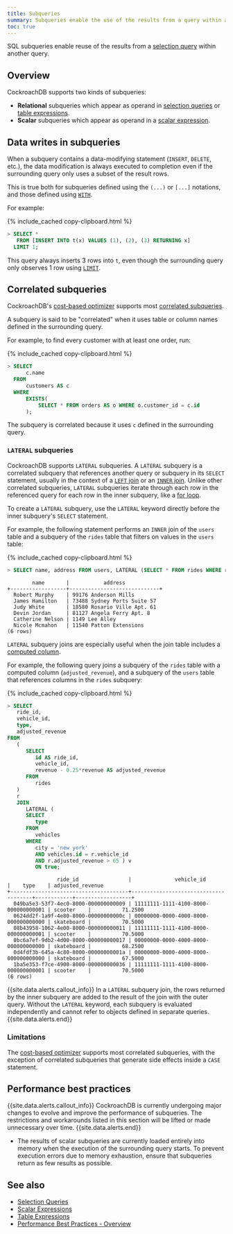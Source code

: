 ```yaml
---
title: Subqueries
summary: Subqueries enable the use of the results from a query within another query.
toc: true
---
```


SQL subqueries enable reuse of the results from a [selection query](selection-queries.html) within another query.


## Overview

CockroachDB supports two kinds of subqueries:

- **Relational** subqueries which appear as operand in [selection queries](selection-queries.html) or [table expressions](table-expressions.html).
- **Scalar** subqueries which appear as operand in a [scalar expression](scalar-expressions.html).

## Data writes in subqueries

When a subquery contains a data-modifying statement (`INSERT`,
`DELETE`, etc.), the data modification is always executed to
completion even if the surrounding query only uses a subset of the
result rows.

This is true both for subqueries defined using the `(...)` or `[...]`
notations, and those defined using
[`WITH`](common-table-expressions.html).

For example:

{% include_cached copy-clipboard.html %}
~~~ sql
> SELECT *
   FROM [INSERT INTO t(x) VALUES (1), (2), (3) RETURNING x]
  LIMIT 1;
~~~

This query always inserts 3 rows into `t`, even though the surrounding
query only observes 1 row using [`LIMIT`](limit-offset.html).

## Correlated subqueries

CockroachDB's [cost-based optimizer](cost-based-optimizer.html) supports most [correlated subqueries](https://en.wikipedia.org/wiki/Correlated_subquery).

A subquery is said to be "correlated" when it uses table or column names defined in the surrounding query.

For example, to find every customer with at least one order, run:

{% include_cached copy-clipboard.html %}
~~~ sql
> SELECT
      c.name
  FROM
      customers AS c
  WHERE
      EXISTS(
          SELECT * FROM orders AS o WHERE o.customer_id = c.id
      );
~~~

The subquery is correlated because it uses `c` defined in the surrounding query.

### `LATERAL` subqueries

 CockroachDB supports `LATERAL` subqueries. A `LATERAL` subquery is a correlated subquery that references another query or subquery in its `SELECT` statement, usually in the context of a [`LEFT` join](joins.html#left-outer-joins) or an [`INNER` join](joins.html#inner-joins). Unlike other correlated subqueries, `LATERAL` subqueries iterate through each row in the referenced query for each row in the inner subquery, like a [for loop](https://en.wikipedia.org/wiki/For_loop).

To create a `LATERAL` subquery, use the `LATERAL` keyword directly before the inner subquery's `SELECT` statement.

For example, the following statement performs an `INNER` join of the `users` table and a subquery of the `rides` table that filters on values in the `users` table:

{% include_cached copy-clipboard.html %}
~~~ sql
> SELECT name, address FROM users, LATERAL (SELECT * FROM rides WHERE rides.start_address = users.address AND city = 'new york');
~~~

~~~
        name       |           address
+------------------+-----------------------------+
  Robert Murphy    | 99176 Anderson Mills
  James Hamilton   | 73488 Sydney Ports Suite 57
  Judy White       | 18580 Rosario Ville Apt. 61
  Devin Jordan     | 81127 Angela Ferry Apt. 8
  Catherine Nelson | 1149 Lee Alley
  Nicole Mcmahon   | 11540 Patton Extensions
(6 rows)
~~~

`LATERAL` subquery joins are especially useful when the join table includes a [computed column](computed-columns.html).

For example, the following query joins a subquery of the `rides` table with a computed column (`adjusted_revenue`), and a subquery of the `users` table that references columns in the `rides` subquery:

{% include_cached copy-clipboard.html %}
~~~ sql
> SELECT
   ride_id,
   vehicle_id,
   type,
   adjusted_revenue
FROM
   (
      SELECT
         id AS ride_id,
         vehicle_id,
         revenue - 0.25*revenue AS adjusted_revenue
      FROM
         rides
   )
   r
   JOIN
      LATERAL (
      SELECT
         type
      FROM
         vehicles
      WHERE
         city = 'new york'
         AND vehicles.id = r.vehicle_id
         AND r.adjusted_revenue > 65 ) v
         ON true;
~~~

~~~
                ride_id                |              vehicle_id              |    type    | adjusted_revenue
+--------------------------------------+--------------------------------------+------------+------------------+
  049ba5e3-53f7-4ec0-8000-000000000009 | 11111111-1111-4100-8000-000000000001 | scooter    |          71.2500
  0624dd2f-1a9f-4e80-8000-00000000000c | 00000000-0000-4000-8000-000000000000 | skateboard |          70.5000
  08b43958-1062-4e00-8000-000000000011 | 11111111-1111-4100-8000-000000000001 | scooter    |          70.5000
  0bc6a7ef-9db2-4d00-8000-000000000017 | 00000000-0000-4000-8000-000000000000 | skateboard |          68.2500
  0d4fdf3b-645a-4c80-8000-00000000001a | 00000000-0000-4000-8000-000000000000 | skateboard |          67.5000
  1ba5e353-f7ce-4900-8000-000000000036 | 11111111-1111-4100-8000-000000000001 | scooter    |          70.5000
(6 rows)
~~~

{{site.data.alerts.callout_info}}
In a `LATERAL` subquery join, the rows returned by the inner subquery are added to the result of the join with the outer query. Without the `LATERAL` keyword, each subquery is evaluated independently and cannot refer to objects defined in separate queries.
{{site.data.alerts.end}}

### Limitations

The [cost-based optimizer](cost-based-optimizer.html) supports most correlated subqueries, with the exception of correlated subqueries that generate side effects inside a `CASE` statement.

## Performance best practices

{{site.data.alerts.callout_info}}
CockroachDB is currently undergoing major changes to evolve and improve the performance of subqueries. The restrictions and workarounds listed in this section will be lifted or made unnecessary over time.
{{site.data.alerts.end}}

- The results of scalar subqueries are currently loaded entirely into memory when the execution of the surrounding query starts. To prevent execution errors due to memory exhaustion, ensure that subqueries return as few results as possible.

## See also

- [Selection Queries](selection-queries.html)
- [Scalar Expressions](scalar-expressions.html)
- [Table Expressions](table-expressions.html)
- [Performance Best Practices - Overview](performance-best-practices-overview.html)
